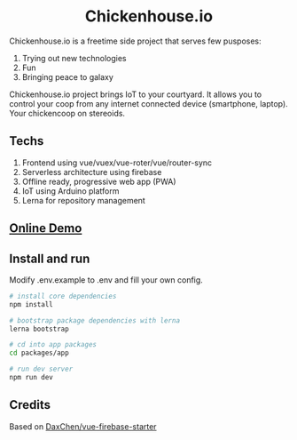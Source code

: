 <h1 align="center">Chickenhouse.io</h1>

Chickenhouse.io is a freetime side project that serves few pusposes:
1. Trying out new technologies
2. Fun 
3. Bringing peace to galaxy

Chickenhouse.io project brings IoT to your courtyard. It allows you to control your coop 
from any internet connected device (smartphone, laptop). Your chickencoop on stereoids.

## Techs
1. Frontend using vue/vuex/vue-roter/vue/router-sync
2. Serverless architecture using firebase
3. Offline ready, progressive web app (PWA)
4. IoT using Arduino platform
5. Lerna for repository management

## [Online Demo](https://chickenhouse-fa834.firebaseapp.com/)

## Install and run

Modify .env.example to .env and fill your own config. 

``` bash
# install core dependencies
npm install

# bootstrap package dependencies with lerna
lerna bootstrap

# cd into app packages 
cd packages/app

# run dev server
npm run dev 
```
## Credits
Based on [DaxChen/vue-firebase-starter](https://github.com/DaxChen/vue-firebase-starter)
